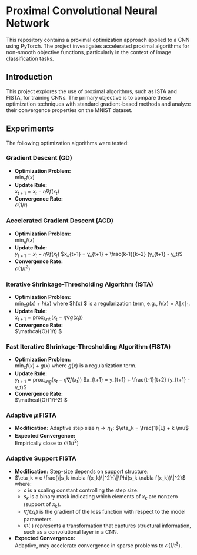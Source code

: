 # Proximal Convolutional Neural Network

This repository contains a proximal optimization approach applied to a CNN using PyTorch. The project investigates accelerated proximal algorithms for non-smooth objective functions, particularly in the context of image classification tasks.

## Introduction
This project explores the use of proximal algorithms, such as ISTA and FISTA, for training CNNs. The primary objective is to compare these optimization techniques with standard gradient-based methods and analyze their convergence properties on the MNIST dataset.

## Experiments
The following optimization algorithms were tested:
### Gradient Descent (GD)
- **Optimization Problem:**  
  $\min_x f(x)$
- **Update Rule:**  
  $x_{t+1} = x_t - \eta \nabla f(x_t)$
- **Convergence Rate:**  
  $\mathcal{O}(1/t)$

### Accelerated Gradient Descent (AGD)
- **Optimization Problem:**  
  $\min_x f(x)$
- **Update Rule:**  
  $y_{t+1} = x_t - \eta \nabla f(x_t)$
  $x_{t+1} = y_{t+1} + \frac{k-1}{k+2} (y_{t+1} - y_t)$
- **Convergence Rate:**  
  $\mathcal{O}(1/t^2)$

### Iterative Shrinkage-Thresholding Algorithm (ISTA)
- **Optimization Problem:**  
  $\min_x g(x) + h(x)$
  where $h(x) $ is a regularization term, e.g., $h(x) = \lambda \|x\|_1$.
- **Update Rule:**  
  $x_{t+1} = \text{prox}_{\lambda \eta h}(x_t - \eta \nabla g(x_t))$
- **Convergence Rate:**  
  $\mathcal{O}(1/t) $

### Fast Iterative Shrinkage-Thresholding Algorithm (FISTA)
- **Optimization Problem:**  
  $\min_x f(x) + g(x)$
  where $g(x)$ is a regularization term.
- **Update Rule:**  
  $y_{t+1} = \operatorname{prox}_{\lambda \eta g}(x_t - \eta \nabla f(x_t))$
  $x_{t+1} = y_{t+1} + \frac{t-1}{t+2} (y_{t+1} - y_t)$
- **Convergence Rate:**  
  $\mathcal{O}(1/t^2) $

### Adaptive $\mu$ FISTA
- **Modification:** Adaptive step size $\eta \rightarrow \eta_k$:
  $\eta_k = \frac{1}{L} + k \mu$
- **Expected Convergence:**  
  Empirically close to $\mathcal{O}(1/t^2)$

### Adaptive Support FISTA
- **Modification:** Step-size depends on support structure:
- $\eta_k = c \frac{\|s_k \nabla f(x_k)\|^2}{\|\Phi(s_k \nabla f(x_k))\|^2}$
  where:
  - $c$ is a scaling constant controlling the step size.
  - $s_k$ is a binary mask indicating which elements of $x_k$ are nonzero (support of $x_k$).
  - $\nabla f(x_k)$ is the gradient of the loss function with respect to the model parameters.
  - $\Phi(\cdot)$ represents a transformation that captures structural information, such as a convolutional layer in a CNN.
- **Expected Convergence:**  
  Adaptive, may accelerate convergence in sparse problems to $\mathcal{O}(1/t^3)$.

